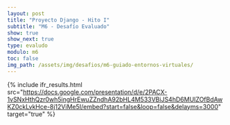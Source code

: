 ```yaml
---
layout: post
title: "Proyecto Django - Hito I"
subtitle: "M6 - Desafío Evaluado"
show: true
show_next: true
type: evaludo
modulo: m6
toc: false
img_path: /assets/img/desafios/m6-guiado-entornos-virtuales/
---
```


{% include ifr_results.html src="https://docs.google.com/presentation/d/e/2PACX-1vSNxHthQzr0wh5ingHrEwuZZndhA92bHL4M533VBiJS4hD6MUIZOfBdAwKZ0ckLvkHce-8j12ViMe5I/embed?start=false&loop=false&delayms=3000" target="true" %}
